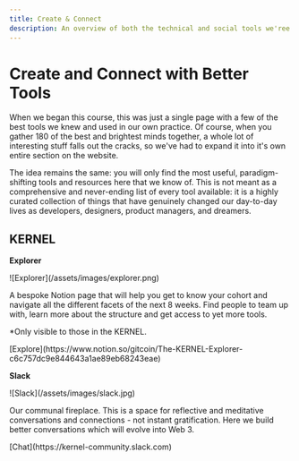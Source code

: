 ```yaml
---
title: Create & Connect
description: An overview of both the technical and social tools we'ree be using and recommending throughout this course to help you begin on your journey towards a better web.
---
```


# Create and Connect with Better Tools

When we began this course, this was just a single page with a few of the best tools we knew and used in our own practice. Of course, when you gather 180 of the best and brightest minds together, a whole lot of interesting stuff falls out the cracks, so we've had to expand it into it's own entire section on the website.

The idea remains the same: you will only find the most useful, paradigm-shifting tools and resources here that we know of. This is not meant as a comprehensive and never-ending list of every tool available: it is a highly curated collection of things that have genuinely changed our day-to-day lives as developers, designers, product managers, and dreamers.

## KERNEL

<div markdown="1" class="card half sidebar gemoji tool">

**Explorer**

<div markdown="2" class="tool-image">
![Explorer](/assets/images/explorer.png)
</div>

A bespoke Notion page that will help you get to know your cohort 
and navigate all the different facets of the next 8 weeks. Find people to team up with, learn more about the structure and get access to yet more tools.

*Only visible to those in the KERNEL. 

<div markdown="3" class="tool-link">
[Explore](https://www.notion.so/gitcoin/The-KERNEL-Explorer-c6c757dc9e844643a1ae89eb68243eae)
</div>

</div>

<div markdown="1" class="card half sidebar gemoji tool">

**Slack**

<div markdown="2" class="tool-image">
![Slack](/assets/images/slack.jpg)
</div>

Our communal fireplace. This is a space for reflective and meditative 
conversations and connections - not instant gratification. Here we 
build better conversations which will evolve into Web 3.

<div markdown="3" class="tool-link">
[Chat](https://kernel-community.slack.com)
</div>

</div>

<div markdown="1" class="clear"></div>













